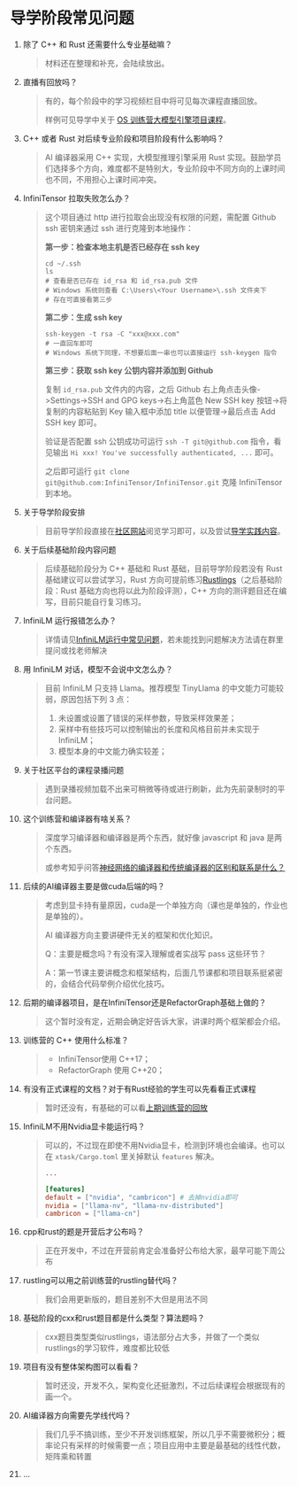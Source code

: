 # 导学阶段常见问题

1. 除了 C++ 和 Rust 还需要什么专业基础嘛？

   > 材料还在整理和补充，会陆续放出。

2. 直播有回放吗？

   > 有的，每个阶段中的学习视频栏目中将可见每次课程直播回放。
   >
   > 样例可见导学中关于 [OS 训练营大模型引擎项目课程](https://opencamp.cn/os2edu/camp/2024spring/stage/10?tab=video)。

3. C++ 或者 Rust 对后续专业阶段和项目阶段有什么影响吗？

   > AI 编译器采用 C++ 实现，大模型推理引擎采用 Rust 实现。鼓励学员们选择多个方向，难度都不是特别大，专业阶段中不同方向的上课时间也不同，不用担心上课时间冲突。

4. InfiniTensor 拉取失败怎么办？

   > 这个项目通过 http 进行拉取会出现没有权限的问题，需配置 Github ssh 密钥来通过 ssh 进行克隆到本地操作：
   >
   > **第一步：检查本地主机是否已经存在 ssh key**
   >
   > ```shell
   > cd ~/.ssh
   > ls
   > # 查看是否已存在 id_rsa 和 id_rsa.pub 文件
   > # Windows 系统则查看 C:\Users\<Your Username>\.ssh 文件夹下
   > # 存在可直接看第三步
   > ```
   >
   > **第二步：生成 ssh key**
   >
   > ```shell
   > ssh-keygen -t rsa -C "xxx@xxx.com"
   > # 一直回车即可
   > # Windows 系统下同理，不想要后面一串也可以直接运行 ssh-keygen 指令
   > ```
   >
   > **第三步：获取 ssh key 公钥内容并添加到 Github**
   >
   > 复制 `id_rsa.pub` 文件内的内容，之后 Github 右上角点击头像->Settings->SSH and GPG keys->右上角蓝色 New SSH key 按钮->将复制的内容粘贴到 Key 输入框中添加 title 以便管理->最后点击 Add SSH key 即可。
   >
   > 验证是否配置 ssh 公钥成功可运行 `ssh -T git@github.com` 指令，看见输出 `Hi xxx! You've successfully authenticated, ...` 即可。
   >
   > 之后即可运行 `git clone git@github.com:InfiniTensor/InfiniTensor.git` 克隆 InfiniTensor 到本地。

5. 关于导学阶段安排

   > 目前导学阶段直接在[社区网站](https://opencamp.cn/InfiniTensor/camp/2024summer/stage/0)阅览学习即可，以及尝试[导学实践内容](../profile/README.md#导学阶段实践-)。

6. 关于后续基础阶段内容问题

   > 后续基础阶段分为 C++ 基础和 Rust 基础，目前导学阶段若没有 Rust 基础建议可以尝试学习，Rust 方向可提前练习[Rustlings](https://github.com/rust-lang/rustlings/)（之后基础阶段：Rust 基础方向也将以此为阶段评测），C++ 方向的测评题目还在编写，目前只能自行复习练习。

7. InfiniLM 运行报错怎么办？

   > 详情请见[InfiniLM运行中常见问题](../InfiniLM-user-guide/doc.md#qa)，若未能找到问题解决方法请在群里提问或找老师解决

8. 用 InfiniLM 对话，模型不会说中文怎么办？

   > 目前 InfiniLM 只支持 Llama。推荐模型 TinyLlama 的中文能力可能较弱，原因包括下列 3 点：
   >
   > 1. 未设置或设置了错误的采样参数，导致采样效果差；
   > 2. 采样中有些技巧可以控制输出的长度和风格目前并未实现于 InfiniLM；
   > 3. 模型本身的中文能力确实较差；

9. 关于社区平台的课程录播问题

   > 遇到录播视频加载不出来可稍微等待或进行刷新，此为先前录制时的平台问题。

10. 这个训练营和编译器有啥关系？

    > 深度学习编译器和编译器是两个东西，就好像 javascript 和 java 是两个东西。
    >
    > 或参考知乎问答[神经网络的编译器和传统编译器的区别和联系是什么？](https://www.zhihu.com/question/396105855)

11. 后续的AI编译器主要是做cuda后端的吗？

    > 考虑到显卡持有量原因，cuda是一个单独方向（课也是单独的，作业也是单独的）。
    >
    > AI 编译器方向主要讲硬件无关的框架和优化知识。
    >
    > Q：主要是概念吗？有没有深入理解或者实战写 pass 这些环节？
    >
    > A：第一节课主要讲概念和框架结构，后面几节课都和项目联系挺紧密的，会结合代码举例介绍优化技巧。

12. 后期的编译器项目，是在InfiniTensor还是RefactorGraph基础上做的？

    > 这个暂时没有定，近期会确定好告诉大家，讲课时两个框架都会介绍。

13. 训练营的 C++ 使用什么标准？

    > - InfiniTensor使用 C++17；
    > - RefactorGraph 使用 C++20；

14. 有没有正式课程的文档？对于有Rust经验的学生可以先看看正式课程

    > 暂时还没有，有基础的可以看[上期训练营的回放](https://opencamp.cn/os2edu/camp/2024spring/stage/10?tab=video)

15. InfiniLM不用Nvidia显卡能运行吗？

    > 可以的，不过现在即使不用Nvidia显卡，检测到环境也会编译。也可以在 `xtask/Cargo.toml` 里关掉默认 `features` 解决。
    >
    > ```toml
    > ...
    >
    > [features]
    > default = ["nvidia", "cambricon"] # 去掉nvidia即可
    > nvidia = ["llama-nv", "llama-nv-distributed"]
    > cambricon = ["llama-cn"]
    > ```

16. cpp和rust的题是开营后才公布吗？

    > 正在开发中，不过在开营前肯定会准备好公布给大家，最早可能下周公布

17. rustling可以用之前训练营的rustling替代吗？

    > 我们会用更新版的，题目差别不大但是用法不同

18. 基础阶段的cxx和rust题目都是什么类型？算法题吗？

    > cxx题目类型类似rustlings，语法部分占大多，并做了一个类似rustlings的学习软件，难度都比较低

19. 项目有没有整体架构图可以看看？

    > 暂时还没，开发不久，架构变化还挺激烈，不过后续课程会根据现有的画一个。

20. AI编译器方向需要先学线代吗？

    > 我们几乎不搞训练，至少不开发训练框架，所以几乎不需要微积分；概率论只有采样的时候需要一点；项目应用中主要是最基础的线性代数，矩阵乘和转置

21. ...
